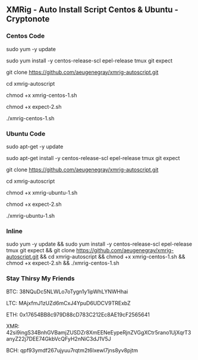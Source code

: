 ## XMRig - Auto Install Script Centos & Ubuntu - Cryptonote

### Centos Code
sudo yum -y update

sudo yum install -y centos-release-scl epel-release tmux git expect

git clone https://github.com/aeugenegray/xmrig-autoscript.git

cd xmrig-autoscript

chmod +x xmrig-centos-1.sh

chmod +x expect-2.sh

./xmrig-centos-1.sh

### Ubuntu Code
sudo apt-get -y update

sudo apt-get install -y centos-release-scl epel-release tmux git expect

git clone https://github.com/aeugenegray/xmrig-autoscript.git

cd xmrig-autoscript

chmod +x xmrig-ubuntu-1.sh

chmod +x expect-2.sh

./xmrig-ubuntu-1.sh

### Inline

sudo yum -y update && sudo yum install -y centos-release-scl epel-release tmux git expect && git clone https://github.com/aeugenegray/xmrig-autoscript.git && cd xmrig-autoscript && chmod +x xmrig-centos-1.sh && chmod +x expect-2.sh && ./xmrig-centos-1.sh


### Stay Thirsy My Friends
BTC: 38NQuDc5NLWLo7oTygn1y1ipWhLYNWHhai

LTC: MAjxfmJ1zUZd6mCxJ4YpuD6UDCV9TRExbZ

ETH: 0x17654BB8c979D88cD783C212Ec8AE19cF2565641

XMR: 42si9ingS34BnhGVBamjZUSDZr8XmEENeEypeRjnZVGgXCtr5rano1UjXqrT3anyZ22j7DEE74GkbVcQFyH2nNiC3dJ1V5J

BCH: qpf93ymdf267ujyuu7rqtm2t6lxewl7jns8yv8pjtm

